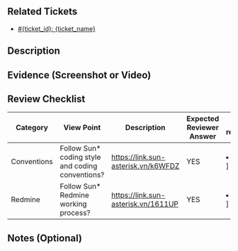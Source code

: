 ## Related Tickets
- [#{ticket_id}: {ticket_name}]({redmine_link})

## Description

## Evidence (Screenshot or Video)

## Review Checklist

Category | View Point | Description | Expected Reviewer Answer | Self review | Trainer 
--- | --- | --- | --- | --- | ---
Conventions | Follow Sun* coding style and coding conventions? | https://link.sun-asterisk.vn/k6WFDZ | YES |<li>- [ ] yes</li>|<li>- [ ] yes</li>  
Redmine | Follow Sun* Redmine working process?  | https://link.sun-asterisk.vn/1611UP | YES |<li>- [ ] yes</li>|<li>- [ ] yes</li>  
## Notes (Optional)
